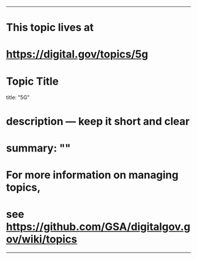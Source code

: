 
---
# This topic lives at
# https://digital.gov/topics/5g

# Topic Title
title: "5G"

# description — keep it short and clear
# summary: ""


# For more information on managing topics,
# see https://github.com/GSA/digitalgov.gov/wiki/topics
---